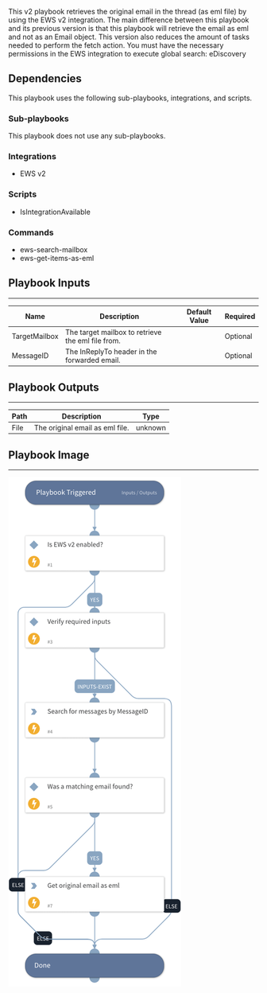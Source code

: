 This v2 playbook retrieves the original email in the thread (as eml file) by using the EWS v2 integration.
The main difference between this playbook and its previous version is that this playbook will retrieve the email as eml and not as an Email object. This version also reduces the amount of tasks needed to perform the fetch action.
You must have the necessary permissions in the EWS integration to execute global search: eDiscovery

## Dependencies
This playbook uses the following sub-playbooks, integrations, and scripts.

### Sub-playbooks
This playbook does not use any sub-playbooks.

### Integrations
* EWS v2

### Scripts
* IsIntegrationAvailable

### Commands
* ews-search-mailbox
* ews-get-items-as-eml

## Playbook Inputs
---

| **Name** | **Description** | **Default Value** | **Required** |
| --- | --- | --- | --- |
| TargetMailbox | The target mailbox to retrieve the eml file from. |  | Optional |
| MessageID | The InReplyTo header in the forwarded email. |  | Optional |

## Playbook Outputs
---

| **Path** | **Description** | **Type** |
| --- | --- | --- |
| File | The original email as eml file. | unknown |

## Playbook Image
---
![Get Original Email - EWS v2](../doc_imgs/Get_Original_Email_-_EWS_v2.png)